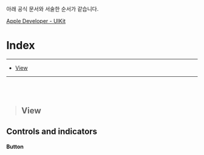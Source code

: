 아래 공식 문서와 서술한 순서가 같습니다.

[Apple Developer - UIKit](https://developer.apple.com/documentation/swiftui)

# Index
----
- [View](#view)

 ----

<br>
<br>

> ## View

<div>

## Controls and indicators

#### Button

</div>
